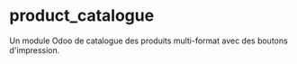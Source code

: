 # product_catalogue
Un module Odoo de catalogue des produits multi-format avec des boutons d'impression.
